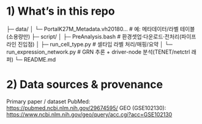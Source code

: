 # 1) What’s in this repo
├─ data/
│  └─ PortalK27M_Metadata.vh20180...      # 예: 메타데이터/라벨 테이블(소용량만)
├─ script/
│  ├─ PreAnalysis.bash                    # 환경셋업·다운로드·전처리(파이프라인 진입점)
│  ├─ run_cell_type.py                    # 셀타입 라벨 처리/매핑/요약
│  └─ run_expression_network.py           # GRN 추론 + driver-node 분석(TENET/netctrl 래퍼)
└─ README.md

# 2) Data sources & provenance
Primary paper / dataset
PubMed: https://pubmed.ncbi.nlm.nih.gov/29674595/
GEO (GSE102130): https://www.ncbi.nlm.nih.gov/geo/query/acc.cgi?acc=GSE102130
